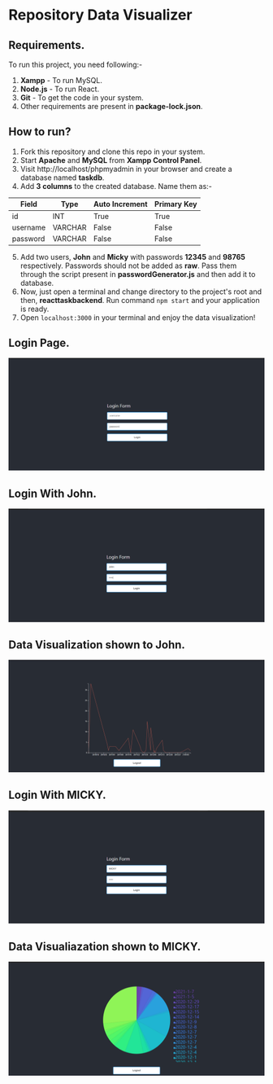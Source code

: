 # Repository Data Visualizer

## Requirements.
To run this project, you need following:-
1. **Xampp** - To run MySQL.
2. **Node.js** - To run React.
3. **Git** - To get the code in your system.
3. Other requirements are present in **package-lock.json**.

## How to run?
1. Fork this repository and clone this repo in your system.
2. Start **Apache** and **MySQL** from **Xampp Control Panel**.
3. Visit http://localhost/phpmyadmin in your browser and create a database named **taskdb**.
4. Add **3 columns** to the created database. Name them as:-

Field     | Type    | Auto Increment | Primary Key
--------- | ------- | -------------- | -----------
id        | INT     | True           | True
username  | VARCHAR | False          | False
password  | VARCHAR | False          | False

5. Add two users, **John** and **Micky** with passwords **12345** and **98765** respectively. Passwords should not be added as **raw**. Pass them through the script present in **passwordGenerator.js** and then add it to database.
6. Now, just open a terminal and change directory to the project's root and then, **reacttaskbackend**. Run command `npm start` and your application is ready.
7. Open `localhost:3000` in your terminal and enjoy the data visualization!

## Login Page.
![](https://github.com/adi0311/ReactTask/blob/master/ReactTaskPictures/LoginPage.png)

## Login With John.
![](https://github.com/adi0311/ReactTask/blob/master/ReactTaskPictures/LoginWithJohn.png)

## Data Visualization shown to John.
![](https://github.com/adi0311/ReactTask/blob/master/ReactTaskPictures/DataToJohn.png)

## Login With MICKY.
![](https://github.com/adi0311/ReactTask/blob/master/ReactTaskPictures/LoginWithMICKY.png)

## Data Visualiazation shown to MICKY.
![](https://github.com/adi0311/ReactTask/blob/master/ReactTaskPictures/DataToMICKY.png)
